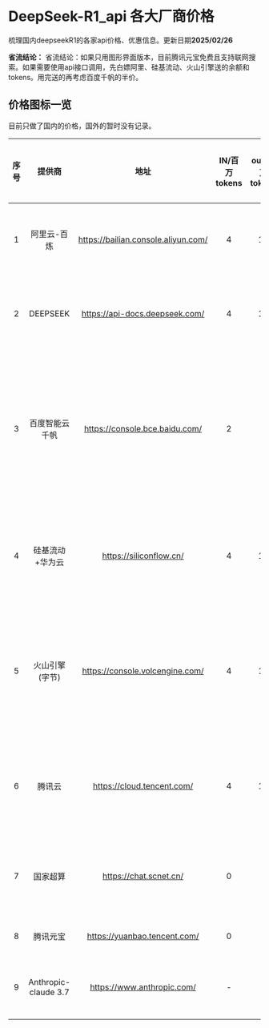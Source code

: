 # DeepSeek-R1_api 各大厂商价格
梳理国内deepseekR1的各家api价格、优惠信息。更新日期**2025/02/26**  

**省流结论：** 省流结论：如果只用图形界面版本，目前腾讯元宝免费且支持联网搜索。如果需要使用api接口调用，先白嫖阿里、硅基流动、火山引擎送的余额和tokens。用完送的再考虑百度千帆的半价。

## 价格图标一览  
目前只做了国内的价格，国外的暂时没有记录。

|                                                                                   序号                                                                                  |        提供商        |                 地址                | IN/百万tokens | out/百万tokens | 优惠in | 优惠out | 优惠到期时间 | 优惠据今日 |                                          备注                                          |                                                        教程                                                        |
|:-----------------------------------------------------------------------------------------------------------------------------------------------------------------------:|:--------------------:|:-----------------------------------:|:-------------:|:--------------:|:------:|:-------:|:------------:|:----------:|:--------------------------------------------------------------------------------------:|:------------------------------------------------------------------------------------------------------------------:|
|                                                                                    1                                                                                    |      阿里云-百炼     | https://bailian.console.aliyun.com/ |       4       |       16       |    2   |    8    |   2025/2/23  |     (3)    |                   tokens优惠半价，新用户赠送100wtokens，有效期半年。                   | 阿里百炼调用   DeepSeek 模型_部署教程-阿里云技术解决方案                                                           |
|                                                                                    2                                                                                    |       DEEPSEEK       |    https://api-docs.deepseek.com/   |       4       |       16       |    -   |    -    |       -      |      -     |             百万tokens输入价格（缓存命中）为1元，网页对话免费，支持联网搜索            |                                                         　                                                         |
|                                                                                    3                                                                                    |    百度智能云千帆    |    https://console.bce.baidu.com/   |       2       |        8       |    0   |    0    |   2025/2/18  |     (8)    |                         可免费体验，体验结束价格为官方价格半价                         | 手把手教你接入百度智能云   部署满血版DeepSeek大模型（解决部分百度用户无法介入api问题）_百度云deepseek api-CSDN博客 |
|                                                                                    4                                                                                    |    硅基流动+华为云   |       https://siliconflow.cn/       |       4       |       16       |    -   |    -    |       -      |      -     |                             注册即送14元余额，约2000万token                            | 不允许还有人无法丝滑地DeepSeek：如何用硅基流动稳定部署DeepSeek   R1？ - 知乎                                       |
|                                                                                    5                                                                                    |    火山引擎(字节)    |   https://console.volcengine.com/   |       4       |       16       |    2   |    8    |   2025/2/23  |     (3)    |                       所有模型用户免费体验50wtokens，优惠期间半价                      | 3分钟接入满血版DeepSeek-R1：字节火山引擎手把手教程！免费50万tokens！_火山引擎   deepseek-CSDN博客                  |
|                                                                                    6                                                                                    |        腾讯云        |      https://cloud.tencent.com/     |       4       |       16       |    0   |    0    |   2025/2/25  |     (1)    |             限时免费，腾讯云用户DeepSeek-R1模型限时免费服务，并发上限为5。             | 很丝滑，腾讯云上线满血deepseek，目前免费！-腾讯云开发者社区-腾讯云                                                 |
|                                                                                    7                                                                                    |       国家超算       |        https://chat.scnet.cn/       |       0       |        0       |    0   |    0    |   2025/3/9   |     11     | api最高只支持到DeepSeek-R1-Distill-Qwen-32B;<br>     deepseek r1 671B 图形界面免费试用 | 　                                                                                                                 |
|                                                                                    8                                                                                    |       腾讯元宝       |     https://yuanbao.tencent.com/    |       0       |        0       |    0   |    0    |       -      |      -     |                             网页版免费试用且支持联网搜索。                             | 　                                                                                                                 |
|                                                                                    9                                                                                    | Anthropic-claude 3.7 |      https://www.anthropic.com/     |       -       |        -       |    -   |    -    |       -      |      -     |                最新发布的大模型，号称现阶段最强推理能力。国内地区禁用。                | 　                                                                                                                 |

